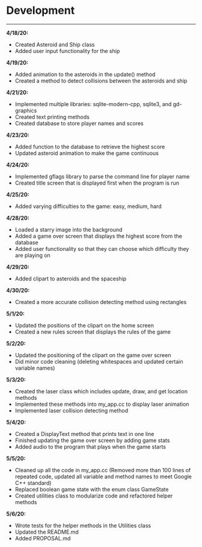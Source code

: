 # Development

---
 **4/18/20:** 
- Created Asteroid and Ship class
- Added user input functionality for the ship

 **4/19/20:** 
- Added animation to the asteroids in the update() method
- Created a method to detect collisions between the asteroids and ship

 **4/21/20:** 
 - Implemented multiple libraries: sqlite-modern-cpp, sqlite3, and gd-graphics
 - Created text printing methods
 - Created database to store player names and scores
 
 **4/23/20:** 
 - Added function to the database to retrieve the highest score
 - Updated asteroid animation to make the game continuous

 **4/24/20:** 
 - Implemented gflags library to parse the command line for player name
 - Created title screen that is displayed first when the program is run
 
 **4/25/20:** 
 - Added varying difficulties to the game: easy, medium, hard
 
 **4/28/20:** 
 - Loaded a starry image into the background
 - Added a game over screen that displays the highest score from the database
 - Added user functionality so that they can choose which difficulty they are playing on
 
  **4/29/20:** 
  - Added clipart to asteroids and the spaceship

  **4/30/20:** 
  - Created a more accurate collision detecting method using rectangles
  
  **5/1/20:** 
   - Updated the positions of the clipart on the home screen 
   - Created a new rules screen that displays the rules of the game
     
  **5/2/20:** 
   - Updated the positioning of the clipart on the game over screen
   - Did minor code cleaning (deleting whitespaces and updated certain variable names)
   
  **5/3/20:** 
  - Created the laser class which includes update, draw, and get location methods
  - Implemented these methods into my_app.cc to display laser animation
  - Implemented laser collision detecting method
   
   **5/4/20:** 
   - Created a DisplayText method that prints text in one line
   - Finished updating the game over screen by adding game stats
   - Added audio to the program that plays when the game starts
   
   **5/5/20:** 
   - Cleaned up all the code in my_app.cc (Removed more than 100 lines of repeated code, updated all variable and method names to meet Google C++ standard)
   - Replaced boolean game state with the enum class GameState
   - Created utilities class to modularize code and refactored helper methods
   
   **5/6/20:** 
   - Wrote tests for the helper methods in the Utilities class
   - Updated the README.md
   - Added PROPOSAL.md




